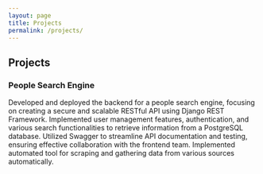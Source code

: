 ```yaml
---
layout: page
title: Projects
permalink: /projects/
---
```


## Projects

### People Search Engine
Developed and deployed the backend for a people search engine, focusing on creating a secure and scalable RESTful API using Django REST Framework. Implemented user management features, authentication, and various search functionalities to retrieve information from a PostgreSQL database. Utilized Swagger to streamline API documentation and testing, ensuring effective collaboration with the frontend team. Implemented automated tool for scraping and gathering data from various sources automatically.

